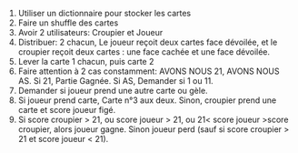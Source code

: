 1. Utiliser un dictionnaire pour stocker les cartes
2. Faire un shuffle des cartes
3. Avoir 2 utilisateurs: Croupier et Joueur
4. Distribuer: 2 chacun, Le joueur reçoit deux cartes face dévoilée, et le croupier reçoit deux cartes : une face cachée et une face dévoilée.
5. Lever la carte 1 chacun, puis carte 2
6. Faire attention à 2 cas constamment: AVONS NOUS 21, AVONS NOUS AS. Si 21, Partie Gagnée. Si AS, Demander si 1 ou 11.
7. Demander si joueur prend une autre carte ou gèle.
8. Si joueur prend carte, Carte n°3 aux deux. Sinon, croupier prend une carte et score joueur figé.
9. Si score croupier > 21, ou score joueur > 21, ou 21< score joueur >score croupier, alors joueur gagne. Sinon joueur perd (sauf si score croupier > 21 et score joueur < 21). 
